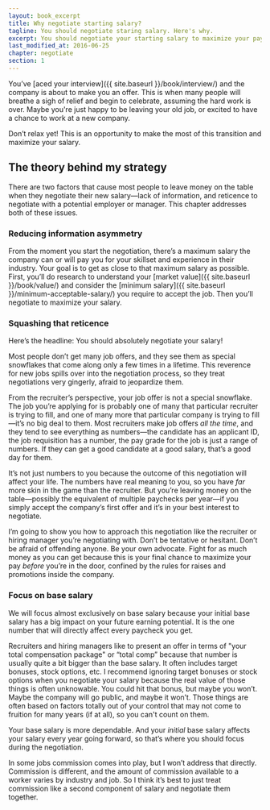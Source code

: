 ```yaml
---
layout: book_excerpt
title: Why negotiate starting salary?
tagline: You should negotiate staring salary. Here's why.
excerpt: You should negotiate your starting salary to maximize your pay when starting a new job. Here's why.
last_modified_at: 2016-06-25
chapter: negotiate
section: 1
---
```


You’ve [aced your interview]({{ site.baseurl }}/book/interview/) and the company is about to make you an offer. This is when many people will breathe a sigh of relief and begin to celebrate, assuming the hard work is over. Maybe you're just happy to be leaving your old job, or excited to have a chance to work at a new company. 

Don’t relax yet! This is an opportunity to make the most of this transition and maximize your salary. 

## The theory behind my strategy

There are two factors that cause most people to leave money on the table when they negotiate their new salary—lack of information, and reticence to negotiate with a potential employer or manager. This chapter addresses both of these issues.

### Reducing information asymmetry

From the moment you start the negotiation, there’s a maximum salary the company can or will pay you for your skillset and experience in their industry. Your goal is to get as close to that maximum salary as possible. First, you’ll do research to understand your [market value]({{ site.baseurl }}/book/value/) and consider the [minimum salary]({{ site.baseurl }}/minimum-acceptable-salary/) you require to accept the job. Then you’ll negotiate to maximize your salary.

### Squashing that reticence

Here’s the headline: You should absolutely negotiate your salary!

Most people don’t get many job offers, and they see them as special snowflakes that come along only a few times in a lifetime. This reverence for new jobs spills over into the negotiation process, so they treat negotiations very gingerly, afraid to jeopardize them.

From the recruiter’s perspective, your job offer is not a special snowflake. The job you’re applying for is probably one of many that particular recruiter is trying to fill, and one of many more that particular company is trying to fill—it’s no big deal to them. Most recruiters make job offers *all the time*, and they tend to see everything as numbers—the candidate has an applicant ID, the job requisition has a number, the pay grade for the job is just a range of numbers. If they can get a good candidate at a good salary, that’s a good day for them.
 
It’s not just numbers to you because the outcome of this negotiation will affect your life. The numbers have real meaning to you, so you have *far* more skin in the game than the recruiter. But you’re leaving money on the table—possibly the equivalent of multiple paychecks per year—if you simply accept the company’s first offer and it’s in your best interest to negotiate.

I’m going to show you how to approach this negotiation like the recruiter or hiring manager you’re negotiating with. Don’t be tentative or hesitant. Don’t be afraid of offending anyone. Be your own advocate. Fight for as much money as you can get because this is your final chance to maximize your pay *before* you’re in the door, confined by the rules for raises and promotions inside the company.

### Focus on base salary

We will focus almost exclusively on base salary because your initial base salary has a big impact on your future earning potential. It is the one number that will directly affect every paycheck you get.

Recruiters and hiring managers like to present an offer in terms of "your total compensation package" or “total comp” because that number is usually quite a bit bigger than the base salary. It often includes target bonuses, stock options, etc. I recommend ignoring target bonuses or stock options when you negotiate your salary because the real value of those things is often unknowable. You could hit that bonus, but maybe you won’t. Maybe the company will go public, and maybe it won’t. Those things are often based on factors totally out of your control that may not come to fruition for many years (if at all), so you can't count on them. 

Your base salary is  more dependable. And your *initial* base salary affects your salary every year going forward, so that’s where you should focus during the negotiation.

In some jobs commission comes into play, but I won’t address that directly. Commission is different, and the amount of commission available to a worker varies by industry and job. So I think it’s best to just treat commission like a second component of salary and negotiate them together.